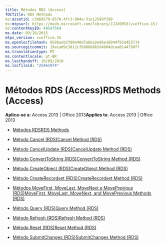 ```yaml
---
title: Métodos RDS (Access)
TOCTitle: RDS Methods
ms:assetid: c3069579-8578-4fc3-904a-31e12589f298
ms:mtpsurl: https://msdn.microsoft.com/library/JJ249953(v=office.15)
ms:contentKeyID: 48547564
ms.date: 09/18/2015
mtps_version: v=office.15
ms.openlocfilehash: 650baeb3780e40d7a6ba2e8be16944f93a455714
ms.sourcegitcommit: 19aca09c5812cfb98b68b5d4604dcaa814479df7
ms.translationtype: MT
ms.contentlocale: pt-BR
ms.lasthandoff: 10/09/2018
ms.locfileid: "25461974"
---
```

# <a name="rds-methods-access"></a><span data-ttu-id="b72f7-102">Métodos RDS (Access)</span><span class="sxs-lookup"><span data-stu-id="b72f7-102">RDS Methods (Access)</span></span>


<span data-ttu-id="b72f7-103">**Aplica-se a**: Access 2013 | Office 2013</span><span class="sxs-lookup"><span data-stu-id="b72f7-103">**Applies to**: Access 2013 | Office 2013</span></span>



  - [<span data-ttu-id="b72f7-104">Métodos RDS</span><span class="sxs-lookup"><span data-stu-id="b72f7-104">RDS Methods</span></span>](rds-methods.md)

  - [<span data-ttu-id="b72f7-105">Método Cancel (RDS)</span><span class="sxs-lookup"><span data-stu-id="b72f7-105">Cancel Method (RDS)</span></span>](cancel-method-rds.md)

  - [<span data-ttu-id="b72f7-106">Método CancelUpdate (RDS)</span><span class="sxs-lookup"><span data-stu-id="b72f7-106">CancelUpdate Method (RDS)</span></span>](cancelupdate-method-rds.md)

  - [<span data-ttu-id="b72f7-107">Método ConvertToString (RDS)</span><span class="sxs-lookup"><span data-stu-id="b72f7-107">ConvertToString Method (RDS)</span></span>](converttostring-method-rds.md)

  - [<span data-ttu-id="b72f7-108">Método CreateObject (RDS)</span><span class="sxs-lookup"><span data-stu-id="b72f7-108">CreateObject Method (RDS)</span></span>](createobject-method-rds.md)

  - [<span data-ttu-id="b72f7-109">Método CreateRecordset (RDS)</span><span class="sxs-lookup"><span data-stu-id="b72f7-109">CreateRecordset Method (RDS)</span></span>](createrecordset-method-rds.md)

  - [<span data-ttu-id="b72f7-110">Métodos MoveFirst, MoveLast, MoveNext e MovePrevious (RDS)</span><span class="sxs-lookup"><span data-stu-id="b72f7-110">MoveFirst, MoveLast, MoveNext, and MovePrevious Methods (RDS)</span></span>](movefirst-movelast-movenext-and-moveprevious-methods-rds.md)

  - [<span data-ttu-id="b72f7-111">Método Query (RDS)</span><span class="sxs-lookup"><span data-stu-id="b72f7-111">Query Method (RDS)</span></span>](query-method-rds.md)

  - [<span data-ttu-id="b72f7-112">Método Refresh (RDS)</span><span class="sxs-lookup"><span data-stu-id="b72f7-112">Refresh Method (RDS)</span></span>](refresh-method-rds.md)

  - [<span data-ttu-id="b72f7-113">Método Reset (RDS)</span><span class="sxs-lookup"><span data-stu-id="b72f7-113">Reset Method (RDS)</span></span>](reset-method-rds.md)

  - [<span data-ttu-id="b72f7-114">Método SubmitChanges (RDS)</span><span class="sxs-lookup"><span data-stu-id="b72f7-114">SubmitChanges Method (RDS)</span></span>](submitchanges-method-rds.md)

